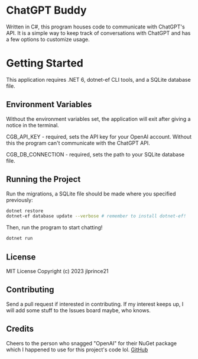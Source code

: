 # ChatGPT Buddy

Written in C#, this program houses code to communicate with ChatGPT's API. It is
a simple way to keep track of conversations with ChatGPT and has a few options
to customize usage.

# Getting Started

This application requires .NET 6, dotnet-ef CLI tools, and a SQLite database
file.

## Environment Variables

Without the environment variables set, the application will exit after giving
a notice in the terminal.

CGB_API_KEY - required, sets the API key for your OpenAI account. Without this
the program can't communicate with the ChatGPT API.

CGB_DB_CONNECTION - required, sets the path to your SQLite database file.

## Running the Project

Run the migrations, a SQLite file should be made where you specified previously:

``` bash
dotnet restore
dotnet-ef database update --verbose # remember to install dotnet-ef!
```

Then, run the program to start chatting!

``` bash
dotnet run
```

## License

MIT License Copyright (c) 2023 jlprince21

## Contributing

Send a pull request if interested in contributing. If my interest keeps up, I
will add some stuff to the Issues board maybe, who knows.

## Credits

Cheers to the person who snagged "OpenAI" for their NuGet package which I
happened to use for this project's code lol.
[GitHub](https://github.com/OkGoDoIt/OpenAI-API-dotnet)